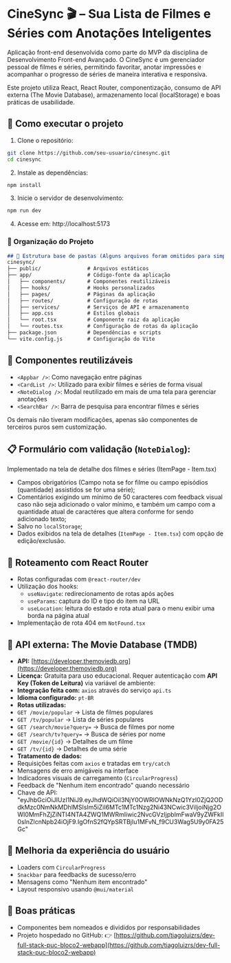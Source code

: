 # CineSync 🎬 – Sua Lista de Filmes e Séries com Anotações Inteligentes

Aplicação front-end desenvolvida como parte do MVP da disciplina de Desenvolvimento Front-end Avançado. O CineSync é um gerenciador pessoal de filmes e séries, permitindo favoritar, anotar impressões e acompanhar o progresso de séries de maneira interativa e responsiva.

Este projeto utiliza React, React Router, componentização, consumo de API externa (The Movie Database), armazenamento local (localStorage) e boas práticas de usabilidade.

## 🚀 Como executar o projeto

1. Clone o repositório:

```bash
git clone https://github.com/seu-usuario/cinesync.git
cd cinesync
```

2. Instale as dependências:
```bash
npm install
```

3. Inicie o servidor de desenvolvimento:
```bash
npm run dev
```

4. Acesse em: http://localhost:5173

### 🧱 Organização do Projeto

```md
## 📁 Estrutura base de pastas (Alguns arquivos foram omitidos para simplificação, mas estão presentes no projeto. Veja o código fonte completo no repositório.)
cinesync/
├── public/               # Arquivos estáticos
├── app/                  # Código-fonte da aplicação
│   ├── components/       # Componentes reutilizáveis
│   ├── hooks/            # Hooks personalizados    
│   ├── pages/            # Páginas da aplicação
│   ├── routes/           # Configuração de rotas
│   ├── services/         # Serviços de API e armazenamento
│   ├── app.css           # Estilos globais
│   └── root.tsx          # Componente raiz da aplicação
│   └── routes.tsx        # Configuração de rotas da aplicação
├── package.json          # Dependências e scripts
└── vite.config.js        # Configuração do Vite
```

## 🔄 Componentes reutilizáveis

- `<Appbar />`: Como navegação entre páginas
- `<CardList />`: Utilizado para exibir filmes e séries de forma visual
- `<NoteDialog />`: Modal reutilizado em mais de uma tela para gerenciar anotações
- `<SearchBar />`: Barra de pesquisa para encontrar filmes e séries

Os demais não tiveram modificações, apenas são componentes de terceiros puros sem customização.

## 📋 Formulário com validação (`NoteDialog`):

Implementado na tela de detalhe dos filmes e séries (ItemPage - Item.tsx) 

- Campos obrigatórios (Campo nota se for filme ou campo episódios (quantidade) assistidos se for uma série);
- Comentários exigindo um mínimo de 50 caracteres com feedback visual caso não seja adicionado o valor mínimo, e também um campo com a quantidade atual de caractéres que altera conforme for sendo adicionado texto;
- Salvo no `localStorage`;
- Dados exibidos na tela de detalhes (`ItemPage - Item.tsx`) com opção de edição/exclusão.

## 🔗 Roteamento com React Router

- Rotas configuradas com `@react-router/dev`
- Utilização dos hooks:
    - `useNavigate`: redirecionamento de rotas após ações
    - `useParams`: captura do ID e tipo do item na URL
    - `useLocation`: leitura do estado e rota atual para o menu exibir uma borda na página atual
- Implementação de rota 404 em `NotFound.tsx`

## 🔌 API externa: The Movie Database (TMDB)

- **API:** [https://developer.themoviedb.org](https://developer.themoviedb.org)
- **Licença:** Gratuita para uso educacional. Requer autenticação com **API Key (Token de Leitura)** via variável de ambiente:
- **Integração feita com:** `axios` através do serviço `api.ts`
- **Idioma configurado:** `pt-BR`
- **Rotas utilizadas:**
- `GET /movie/popular` → Lista de filmes populares
- `GET /tv/popular` → Lista de séries populares
- `GET /search/movie?query=` → Busca de filmes por nome
- `GET /search/tv?query=` → Busca de séries por nome
- `GET /movie/{id}` → Detalhes de um filme
- `GET /tv/{id}` → Detalhes de uma série
- **Tratamento de dados:**
- Requisições feitas com `axios` e tratadas em `try/catch`
- Mensagens de erro amigáveis na interface
- Indicadores visuais de carregamento (`CircularProgress`)
- Feedback de "Nenhum item encontrado" quando necessário
- Chave de API: "eyJhbGciOiJIUzI1NiJ9.eyJhdWQiOiI3NjY0OWRlOWNkNzQ1YzI0ZjQ2ODdkMzc0NmNkMDhlMSIsIm5iZiI6MTc1MTc1Nzg2Ni43NCwic3ViIjoiNjg2OWI0MmFhZjZiNTI4NTA4ZWQ1MWRmIiwic2NvcGVzIjpbImFwaV9yZWFkIl0sInZlcnNpb24iOjF9.IgOfnS2fQYpSRTBjIu1MFvN_f9CU3Wag5U9y0FA25Gc"


## 🧩 Melhoria da experiência do usuário

- Loaders com `CircularProgress`
- `Snackbar` para feedbacks de sucesso/erro
- Mensagens como "Nenhum item encontrado"
- Layout responsivo usando `@mui/material`

## 🧼 Boas práticas

- Componentes bem nomeados e divididos por responsabilidades
- Projeto hospedado no GitHub:
  👉 [https://github.com/tiagoluizrs/dev-full-stack-puc-bloco2-webapp](https://github.com/tiagoluizrs/dev-full-stack-puc-bloco2-webapp)